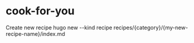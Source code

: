 # cook-for-you

Create new recipe
hugo new --kind recipe recipes/{category}/{my-new-recipe-name}/index.md
